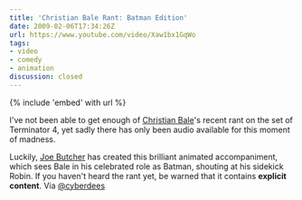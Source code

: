 ```yaml
---
title: 'Christian Bale Rant: Batman Edition'
date: 2009-02-06T17:34:26Z
url: https://www.youtube.com/video/Xaw1bx1GqWo
tags:
- video
- comedy
- animation
discussion: closed
---
```

{% include 'embed' with url %}

I've not been able to get enough of [Christian Bale][1]'s recent rant on the set of Terminator 4, yet sadly there has only been audio available for this moment of madness.

Luckily, [Joe Butcher][2] has created this brilliant animated accompaniment, which sees Bale in his celebrated role as Batman, shouting at his sidekick Robin. If you haven't heard the rant yet, be warned that it contains **explicit content**. Via [@cyberdees][3]

[1]: http://www.imdb.com/name/nm0000288/
[2]: http://www.purplegerbil.com/
[3]: https://twitter.com/cyberdees/status/1186703704
